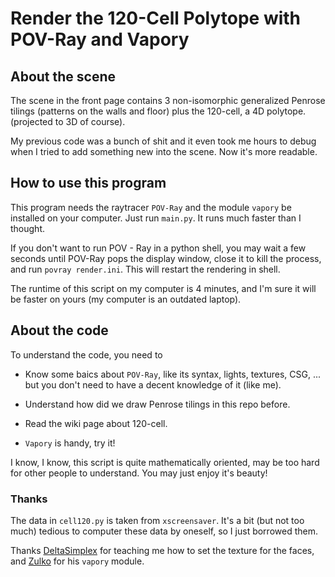 # Render the 120-Cell Polytope with POV-Ray and Vapory


## About the scene

The scene in the front page contains 3 non-isomorphic generalized Penrose tilings (patterns on the walls and floor) plus the 120-cell, a 4D polytope. (projected to 3D of course).

My previous code was a bunch of shit and it  even took me hours to debug when I tried to add something new into the scene. Now it's more readable.

## How to use this program


This program needs the raytracer `POV-Ray` and the module `vapory` be installed on your computer. Just run `main.py`. It runs much faster than I thought.

If you don't want to run POV - Ray in a python shell, you may wait a few seconds until POV-Ray pops the display window, close it to
kill the process, and run `povray render.ini`. This will restart the rendering in shell.

The runtime of this script on my computer is 4 minutes, and I'm sure it will be faster on yours (my computer is an outdated laptop).


## About the code

To understand the code, you need to

+ Know some baics about `POV-Ray`, like its syntax, lights, textures, CSG, ... but you don't need to have a decent knowledge of it (like me).

+ Understand how did we draw Penrose tilings in this repo before.

+ Read the wiki page about 120-cell.

+ `Vapory` is handy, try it! 

I know, I know, this script is quite mathematically oriented, may be too hard for other people to understand. You may just enjoy it's beauty!


### Thanks

The data in `cell120.py` is taken from `xscreensaver`. It's a bit (but not too much) tedious to computer these data by oneself, so I just borrowed them. 

Thanks [DeltaSimplex](https://www.youtube.com/user/DeltaSimplex) for teaching me how to set the texture for the faces, and [Zulko](https://github.com/Zulko) for his 
`vapory` module.

